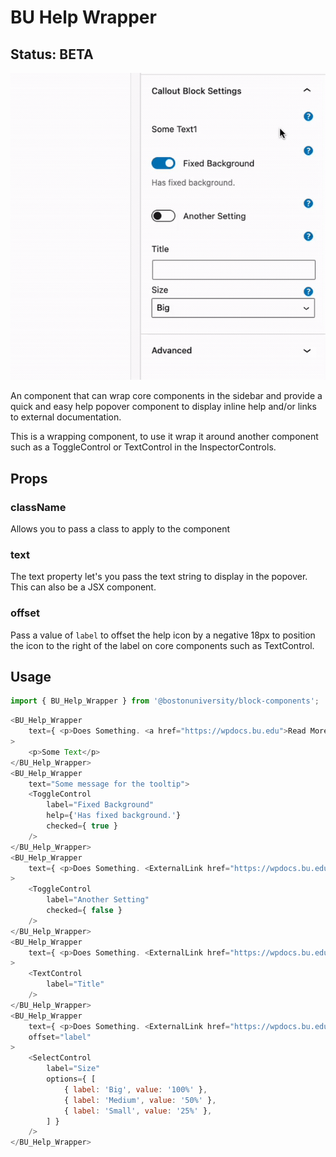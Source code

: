 # BU Help Wrapper
## Status: BETA

![Help Wrapper Component Example](BU_Help_Wrapper_Component.gif)

An component that can wrap core components in the sidebar and provide a quick and easy help
popover component to display inline help and/or links to external documentation.

This is a wrapping component, to use it wrap it around another component such as a ToggleControl
or TextControl in the InspectorControls.

## Props

### className
Allows you to pass a class to apply to the component

### text
The text property let's you pass the text string to display in the popover. This can also be a JSX component.

### offset
Pass a value of `label` to offset the help icon by a negative 18px to position the icon to the right
of the label on core components such as TextControl.

## Usage
```js
import { BU_Help_Wrapper } from '@bostonuniversity/block-components';
```



```js
<BU_Help_Wrapper
	text={ <p>Does Something. <a href="https://wpdocs.bu.edu">Read More</a> </p>}
>
	<p>Some Text</p>
</BU_Help_Wrapper>
<BU_Help_Wrapper
	text="Some message for the tooltip">
	<ToggleControl
		label="Fixed Background"
		help={'Has fixed background.'}
		checked={ true }
	/>
</BU_Help_Wrapper>
<BU_Help_Wrapper
	text={ <p>Does Something. <ExternalLink href="https://wpdocs.bu.edu">Read More</ExternalLink> </p>}
>
	<ToggleControl
		label="Another Setting"
		checked={ false }
	/>
</BU_Help_Wrapper>
<BU_Help_Wrapper
	text={ <p>Does Something. <ExternalLink href="https://wpdocs.bu.edu">Read More</ExternalLink> </p>}
>
	<TextControl
		label="Title"
	/>
</BU_Help_Wrapper>
<BU_Help_Wrapper
	text={ <p>Does Something. <ExternalLink href="https://wpdocs.bu.edu">Read More</ExternalLink> </p>}
	offset="label"
>
	<SelectControl
		label="Size"
		options={ [
			{ label: 'Big', value: '100%' },
			{ label: 'Medium', value: '50%' },
			{ label: 'Small', value: '25%' },
		] }
	/>
</BU_Help_Wrapper>
```
